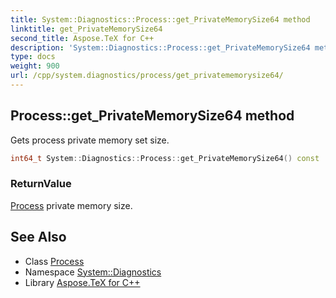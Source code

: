 ```yaml
---
title: System::Diagnostics::Process::get_PrivateMemorySize64 method
linktitle: get_PrivateMemorySize64
second_title: Aspose.TeX for C++
description: 'System::Diagnostics::Process::get_PrivateMemorySize64 method. Gets process private memory set size in C++.'
type: docs
weight: 900
url: /cpp/system.diagnostics/process/get_privatememorysize64/
---
```

## Process::get_PrivateMemorySize64 method


Gets process private memory set size.

```cpp
int64_t System::Diagnostics::Process::get_PrivateMemorySize64() const
```


### ReturnValue

[Process](../) private memory size.

## See Also

* Class [Process](../)
* Namespace [System::Diagnostics](../../)
* Library [Aspose.TeX for C++](../../../)
